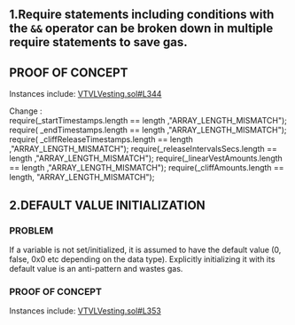  ## 1.Require statements including conditions with the `&&` operator can be broken down in multiple require statements to save gas.

## PROOF OF CONCEPT
Instances include:
[VTVLVesting.sol#L344](https://github.com/code-423n4/2022-09-vtvl/blob/main/contracts/VTVLVesting.sol#L344)

Change :    
require(_startTimestamps.length == length ,"ARRAY_LENGTH_MISMATCH");
require( _endTimestamps.length == length ,"ARRAY_LENGTH_MISMATCH");
require( _cliffReleaseTimestamps.length == length  ,"ARRAY_LENGTH_MISMATCH");
require(_releaseIntervalsSecs.length == length ,"ARRAY_LENGTH_MISMATCH");
require(_linearVestAmounts.length == length ,"ARRAY_LENGTH_MISMATCH");
require(_cliffAmounts.length == length,  "ARRAY_LENGTH_MISMATCH");

## 2.DEFAULT VALUE INITIALIZATION

### PROBLEM
If a variable is not set/initialized, it is assumed to have the default value (0, false, 0x0 etc depending on the data type). Explicitly initializing it with its default value is an anti-pattern and wastes gas.

### PROOF OF CONCEPT
Instances include:
[VTVLVesting.sol#L353](https://github.com/code-423n4/2022-09-vtvl/blob/main/contracts/VTVLVesting.sol#L353)
